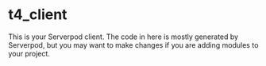 # t4_client

This is your Serverpod client. The code in here is mostly generated by
Serverpod, but you may want to make changes if you are adding modules to your
project.

